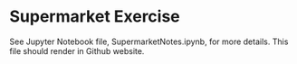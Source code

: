 # Supermarket Exercise
See Jupyter Notebook file, SupermarketNotes.ipynb, for more details. This file should render in Github website.
